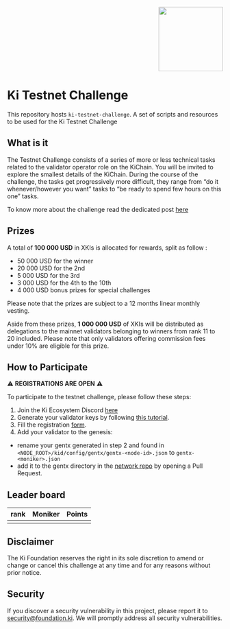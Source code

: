 <p align="right">
    <img width=150px src="https://wallet-testnet.blockchain.ki/static/img/icons/ki-chain.png" />
</p>

# Ki Testnet Challenge
This repository hosts `ki-testnet-challenge`. A set of scripts and resources to be used for the Ki Testnet Challenge

## What is it
The Testnet Challenge consists of a series of more or less technical tasks related to the validator operator role on the KiChain. You will be invited to explore the smallest details of the KiChain. During the course of the challenge, the tasks get progressively more difficult, they range from “do it whenever/however you want” tasks to “be ready to spend few hours on this one” tasks.

To know more about the challenge read the dedicated post [here](https://medium.com/ki-foundation/announcing-the-kichain-challenge-incentivized-testnet-420006b48535)

## Prizes
A total of **100 000 USD** in XKIs is allocated for rewards, split as follow :
- 50 000 USD for the winner
- 20 000 USD for the 2nd
- 5 000 USD for the 3rd
- 3 000 USD for the 4th to the 10th
- 4 000 USD bonus prizes for special challenges

Please note that the prizes are subject to a 12 months linear monthly vesting.

Aside from these prizes, **1 000 000 USD** of XKIs will be distributed as delegations to the mainnet validators belonging to winners from rank 11 to 20 included. Please note that only validators offering commission fees under 10% are eligible for this prize.

## How to Participate
&#9888;  **REGISTRATIONS ARE OPEN**   &#9888;

To participate to the testnet challenge, please follow these steps:
1. Join the Ki Ecosystem Discord [here](https://discord.gg/D3vvEeBpE5)  
2. Generate your validator keys by following [this tutorial](tutorials/gentx.md).
3. Fill the registration [form](https://forms.gle/AxNdZQ7qeGiQfmjy7).
4. Add your validator to the genesis:
  - rename your gentx generated in step 2 and found in `<NODE_ROOT>/kid/config/gentx/gentx-<node-id>.json` to `gentx-<moniker>.json`
  - add it to the gentx directory in the [network repo](https://github.com/KiFoundation/ki-networks/tree/v0.1/Testnet/kichain-t-2/gentx) by opening a Pull Request.

## Leader board

| rank | Moniker | Points |
| ---- | ------- | ------ |
|      |         |        |

## Disclaimer
The Ki Foundation reserves the right in its sole discretion to amend or change or cancel this challenge at any time and for any reasons without prior notice.

## Security
If you discover a security vulnerability in this project, please report it to security@foundation.ki. We will promptly address all security vulnerabilities.
